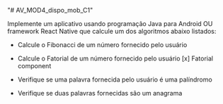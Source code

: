 "# AV_MOD4_dispo_mob_C1" 


Implemente um aplicativo usando programação Java para Android OU framework React Native
que calcule um dos algoritmos abaixo listados:

- Calcule o Fibonacci de um número fornecido pelo usuário

- Calcule o Fatorial de um número fornecido pelo usuário
 [x] Fatorial component 

- Verifique se uma palavra fornecida pelo usuário é uma palíndromo

- Verifique se duas palavras fornecidas são um anagrama


